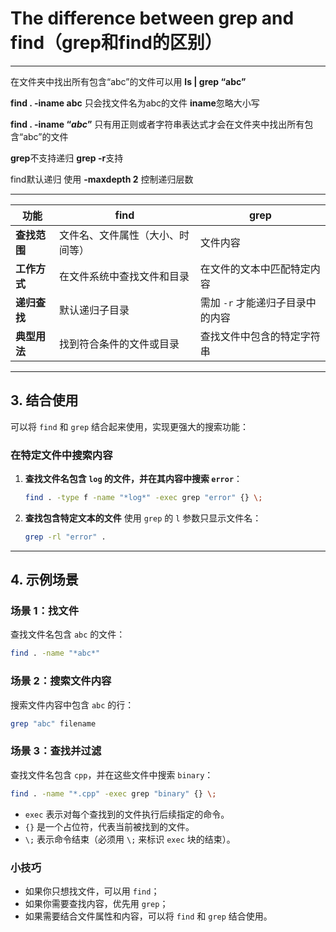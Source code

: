 # The difference between grep and find（grep和find的区别）

---

在文件夹中找出所有包含“abc”的文件可以用 **ls | grep “abc”** 

**find . -iname abc** 只会找文件名为abc的文件 **iname**忽略大小写

**find . -iname “*abc*”** 只有用正则或者字符串表达式才会在文件夹中找出所有包含“abc”的文件

**grep**不支持递归 **grep -r**支持 

find默认递归 使用 **-maxdepth 2** 控制递归层数

---

| **功能** | **find** | **grep** |
| --- | --- | --- |
| **查找范围** | 文件名、文件属性（大小、时间等） | 文件内容 |
| **工作方式** | 在文件系统中查找文件和目录 | 在文件的文本中匹配特定内容 |
| **递归查找** | 默认递归子目录 | 需加 `-r` 才能递归子目录中的内容 |
| **典型用法** | 找到符合条件的文件或目录 | 查找文件中包含的特定字符串 |

---

## **3. 结合使用**

可以将 `find` 和 `grep` 结合起来使用，实现更强大的搜索功能：

### **在特定文件中搜索内容**

1. **查找文件名包含 `log` 的文件，并在其内容中搜索 `error`**：
    
    ```bash
    find . -type f -name "*log*" -exec grep "error" {} \;
    
    ```
    
2. **查找包含特定文本的文件**
使用 `grep` 的 `l` 参数只显示文件名：
    
    ```bash
    grep -rl "error" .
    
    ```
    

---

## **4. 示例场景**

### **场景 1：找文件**

查找文件名包含 `abc` 的文件：

```bash
find . -name "*abc*"

```

### **场景 2：搜索文件内容**

搜索文件内容中包含 `abc` 的行：

```bash
grep "abc" filename

```

### **场景 3：查找并过滤**

查找文件名包含 `cpp`，并在这些文件中搜索 `binary`：

```bash
find . -name "*.cpp" -exec grep "binary" {} \;
```

- `exec` 表示对每个查找到的文件执行后续指定的命令。
- `{}` 是一个占位符，代表当前被找到的文件。
- `\;` 表示命令结束（必须用 `\;` 来标识 `exec` 块的结束）。

### **小技巧**

- 如果你只想找文件，可以用 `find`；
- 如果你需要查找内容，优先用 `grep`；
- 如果需要结合文件属性和内容，可以将 `find` 和 `grep` 结合使用。